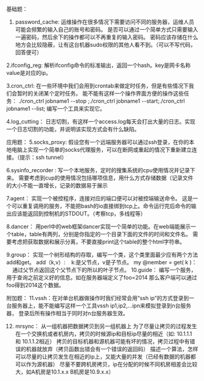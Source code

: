 基础题：
1. password_cache:
运维操作在很多情况下需要访问不同的服务器，运维人员可能会频繁的输入自己的账号和密码。
是否可以通过一个简单方式只需要输入一遍密码，然后余下的操作都可以不再重复的输入密码。
密码应该存储在什么地方会比较隐蔽，让有这台机器sudo权限的其他人看不到。（可以不写代码，回答便可）

2.ifconfig_reg:
解析ifconfig命令的标准输出，返回一个hash。key是网卡名称 value是对应的ip。

3.cron_ctrl:
在一些环境中我们会用到crontab来做定时任务，但是有些情况下我们会暂时的关闭某个定时任务。
能不能有这样一个操作界面方便的操作这些任务：
./cron_ctrl jobname1 --stop ;./cron_ctrl jobname1 --start;./cron_ctrl jobname1 --list;
编写一个工具来实现它。

4.log_cutting：
日志切割，有这样一个access.log每天会打出大量的日志。实现一个日志切割的功能，并说明该实现方式会有什么缺陷。

应用题：
5.socks_proxy:
假设您有一个远端服务器可以通过ssh登录，在你的本地电脑上实现一个简单的socks代理服务，可以在断网或重起的情况下重新建立连接。（提示：ssh tunnel）

6.sysinfo_recorder :
写一个本地服务，定时的搜集系统的cpu使用情况并记录下来。
需要考虑到cup的使用情况包括哪项信息，用什么方式存储数据（记录文件的大小不能一直增长，记录的数据易于展示

7.agent： 
实现一个被控程序，连接对应的端口便可以对被控端输送命令。
这是一个可以重复调用的服务，不能把bash的io直接绑到tcp上。命令运行完后命令的输出应该能返回到控制机的STDOUT。（考察tcp，多线程等）

8.dancer：
用perl中的web框架dancer实现一个简单的功能。在web端能展示一个table，table有两列，分别是你指定的一个目录下面的文件的时间和文件名。
需要考虑把获取数据和展示分离，不要直接print这个table的整个html字符串。

9.group：
实现一个树形结构的存取，编写一个类，这个类里面最少应有两个方法 add和get。
add（k,v）: 
   k:是父节点，v是子节点。
my @nember = get( k )：
    通过父节点返回这个父节点下的所以的叶子节点。
10.guide：
编写一个服务，用于查询之前定义好的信息。如在服务器端定义了foo=2014 那么客户端可以通过foo得到2014这个数据。

附加题：
11.vssh：在对单台机器做操作时我们经常会用“ssh ip”的方式登录到一台服务器上，能不能编写这样一个工具vssh ip1,ip2,...ipn来模拟登录到n台服务器，
登录后所有操作相当于同时对n台服务器生效。

12. mrsync：
从一组机器把数据拷贝到另一组机器上
为了尽量让拷贝的过程发生在一个交换机或者机房内，拷贝的时候源ip和目标ip尽量的相近（如: 10.1.1.1 和 10.1.1.2相近）
拷贝的目标机器和源机器可能有坏的情况，拷贝过程中有错误的机器就放弃（拷贝函数出错会有一个错误的返回码）
描述一个算法，怎样可以尽量的让拷贝发生在相近的ip上，又能大量的并发（已经有数据的机器都可以作为源机器）
尽量不要跨机房拷贝，ip在分配的时候不同机房相差会比较大，如A机房是10.1.x.x B机房是10.9.x.x）